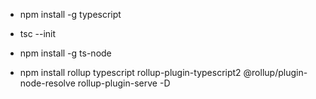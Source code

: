 - npm install -g typescript
<!-- 生成tsc命令 -->
<!-- tsc --init 生成配置文件 -->
- tsc --init
<!-- 安装ts-node，可以查看ts的转成js，查看输出 -->
- npm install -g ts-node
<!-- 通过 rollup构建工具-->
- npm install rollup typescript rollup-plugin-typescript2 @rollup/plugin-node-resolve rollup-plugin-serve -D
<!-- 创建rollup.config.js配置 -->